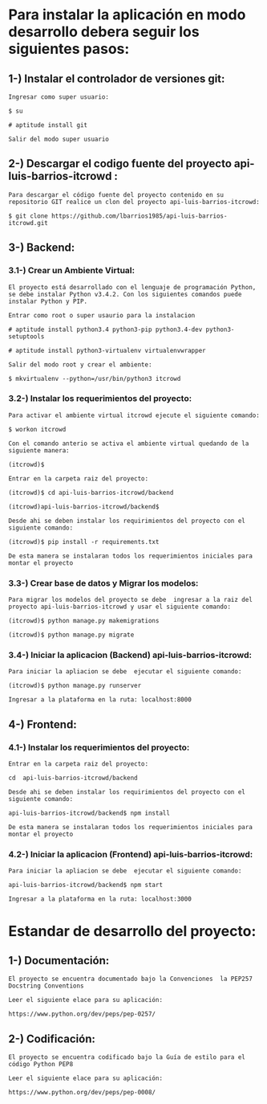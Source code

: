 # Para instalar la aplicación en modo desarrollo debera seguir los siguientes pasos:

## 1-) Instalar el controlador de versiones git:

    Ingresar como super usuario:

    $ su

    # aptitude install git

    Salir del modo super usuario

## 2-) Descargar el codigo fuente del proyecto api-luis-barrios-itcrowd :

    Para descargar el código fuente del proyecto contenido en su repositorio GIT realice un clon del proyecto api-luis-barrios-itcrowd:

    $ git clone https://github.com/lbarrios1985/api-luis-barrios-itcrowd.git

## 3-) Backend:

### 3.1-) Crear un Ambiente Virtual:

    El proyecto está desarrollado con el lenguaje de programación Python, se debe instalar Python v3.4.2. Con los siguientes comandos puede instalar Python y PIP.

    Entrar como root o super usaurio para la instalacion

    # aptitude install python3.4 python3-pip python3.4-dev python3-setuptools

    # aptitude install python3-virtualenv virtualenvwrapper

    Salir del modo root y crear el ambiente:

    $ mkvirtualenv --python=/usr/bin/python3 itcrowd

### 3.2-) Instalar los requerimientos del proyecto:

    Para activar el ambiente virtual itcrowd ejecute el siguiente comando:

    $ workon itcrowd

    Con el comando anterio se activa el ambiente virtual quedando de la siguiente manera:

    (itcrowd)$

    Entrar en la carpeta raiz del proyecto:

    (itcrowd)$ cd api-luis-barrios-itcrowd/backend

    (itcrowd)api-luis-barrios-itcrowd/backend$

    Desde ahi se deben instalar los requirimientos del proyecto con el siguiente comando:

    (itcrowd)$ pip install -r requirements.txt

    De esta manera se instalaran todos los requerimientos iniciales para montar el proyecto

### 3.3-) Crear base de datos y Migrar los modelos:

    Para migrar los modelos del proyecto se debe  ingresar a la raiz del proyecto api-luis-barrios-itcrowd y usar el siguiente comando:

    (itcrowd)$ python manage.py makemigrations

    (itcrowd)$ python manage.py migrate

### 3.4-) Iniciar la aplicacion (Backend) api-luis-barrios-itcrowd:

    Para iniciar la apliacion se debe  ejecutar el siguiente comando:

    (itcrowd)$ python manage.py runserver

    Ingresar a la plataforma en la ruta: localhost:8000

## 4-) Frontend:

### 4.1-) Instalar los requerimientos del proyecto:

    Entrar en la carpeta raiz del proyecto:

    cd  api-luis-barrios-itcrowd/backend

    Desde ahi se deben instalar los requirimientos del proyecto con el siguiente comando:

    api-luis-barrios-itcrowd/backend$ npm install

    De esta manera se instalaran todos los requerimientos iniciales para montar el proyecto

### 4.2-) Iniciar la aplicacion (Frontend) api-luis-barrios-itcrowd:

    Para iniciar la apliacion se debe  ejecutar el siguiente comando:

    api-luis-barrios-itcrowd/backend$ npm start

    Ingresar a la plataforma en la ruta: localhost:3000

# Estandar de desarrollo del proyecto:

## 1-) Documentación:

    El proyecto se encuentra documentado bajo la Convenciones  la PEP257 Docstring Conventions

    Leer el siguiente elace para su aplicación:

    https://www.python.org/dev/peps/pep-0257/

## 2-) Codificación:

    El proyecto se encuentra codificado bajo la Guía de estilo para el código Python PEP8

    Leer el siguiente elace para su aplicación:

    https://www.python.org/dev/peps/pep-0008/
